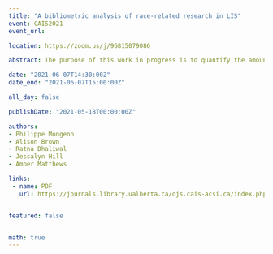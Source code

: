 ```yaml
---
title: "A bibliometric analysis of race-related research in LIS"
event: CAIS2021
event_url: 

location: https://zoom.us/j/96815079086

abstract: The purpose of this work in progress is to quantify the amount of attention given to questions of racial inequity experienced by BIPOC in LIS research. We find that despite a recent surge in BIPOC-related research output, the publications are low in numbers and tend to receive fewer citations than other work in the same research area. BIPOC-related research is present but unevenly distributed across several areas of the field. These trends may help create and sustain momentum towards addressing the persistent lack of diversity and equity in LIS."

date: "2021-06-07T14:30:00Z"
date_end: "2021-06-07T15:00:00Z"

all_day: false

publishDate: "2021-05-18T00:00:00Z"

authors:
- Philippe Mongeon
- Alison Brown
- Ratna Dhaliwal
- Jessalyn Hill
- Amber Matthews

links:
 - name: PDF
   url: https://journals.library.ualberta.ca/ojs.cais-acsi.ca/index.php/cais-asci/article/view/1219/1055


featured: false


math: true
---
```

